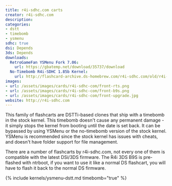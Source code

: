 ```yaml
---
title: r4i-sdhc.com carts
creator: r4i-sdhc.com
description:
categories:
- dstt
- timebomb
- ysmenu
sdhc: true
dsi: Depends
3ds: Depends
downloads:
  RetroGameFan YSMenu Fork 7.06:
    url: https://gbatemp.net/download/35737/download
  No-Timebomb R4i-SDHC 1.85b Kernel:
    url: http://flashcard-archive.ds-homebrew.com/r4i-sdhc.com/old/r4i-sdhc.com_DEMON_1.85b-notimebomb.zip
images:
- url: /assets/images/cards/r4i-sdhc-com/front-rts.png
- url: /assets/images/cards/r4i-sdhc-com/front-b9s.png
- url: /assets/images/cards/r4i-sdhc-com/front-upgrade.jpg
website: http://r4i-sdhc.com
---
```


This family of flashcarts are DSTTi-based clones that ship with a timebomb in the stock kernel. This timebomb doesn't cause any permanent damage - it simply stops the kernel from booting until the date is set back. It can be bypassed by using YSMenu or the no-timebomb version of the stock kernel. YSMenu is recommended since the stock kernel has issues with cheats, and doesn't have folder support for file management.

There are a number of flashcarts by r4i-sdhc.com, not every one of them is compatible with the latest DSi/3DS firmware. The R4i 3DS B9S is pre-flashed with ntrboot, if you want to use it like a normal DS flashcart, you will have to flash it back to the normal DS firmware. 

{% include kernels/ysmenu-dstt.md timebomb="true" %}
